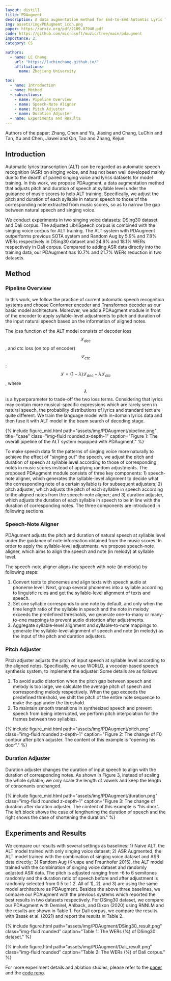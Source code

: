 ```yaml
---
layout: distill
title: PDAugment
description: A data augmentation method for End-to-End Automtic Lyric Transcription Systems
img: assets/img/PDAugment_icon.png
paper: https://arxiv.org/pdf/2109.07940.pdf
code: https://github.com/microsoft/muzic/tree/main/pdaugment
importance: 2
category: CS

authors:
  - name: LC Chang
    url: "https://luchinchang.github.io/"
    affiliations:
      name: Zhejiang University

toc:
  - name: Introduction
  - name: Method
  - subsections:
    - name: Pipeline Overview
    - name: Speech-Note Aligner
    - name: Pitch Adjuster
    - name: Duration Adjuster
  - name: Experiments and Results
---
```


Authors of the paper: Zhang, Chen and Yu, Jiaxing and Chang, LuChin and Tan, Xu and Chen, Jiawei and Qin, Tao and Zhang, Kejun

## Introduction

Automatic lyrics transcription (ALT) can be regarded as automatic speech recognition (ASR) on singing voice, and has not been well developed mainly due to the dearth of paired singing voice and lyrics datasets for model training. In this work, we propose PDAugment, a data augmentation method that adjusts pitch and duration of speech at syllable level under the guidance of music scores to help ALT training. Specifically, we adjust the pitch and duration of each syllable in natural speech to those of the corresponding note extracted from music scores, so as to narrow the gap between natural speech and singing voice. 

We conduct experiments in two singing voice datasets: DSing30 dataset and Dali corpus. The adjusted LibriSpeech corpus is combined with the singing voice corpus for ALT training. The ALT system with PDAugment outperforms previous SOTA system and Random Aug by 5.9% and 7.8% WERs respectively in DSing30 dataset and 24.9% and 18.1% WERs respectively in Dali corpus. Compared to adding ASR data directly into the training data, our PDAugment has 10.7% and 21.7% WERs reduction in two datasets.

## Method

### Pipeline Overview

In this work, we follow the practice of current automatic speech recognition systems and choose Conformer encoder and Transformer decoder as our basic model architecture. Moreover, we add a PDAugment module in front of the encoder to apply syllable-level adjustments to pitch and duration of the input natural speech based on the information of aligned notes.

The loss function of the ALT model consists of decoder loss $$\mathcal{L}_{dec}$$, and ctc loss (on top of encoder) $$\mathcal{L}_{ctc}$$: $$\mathcal{L} = (1-\lambda) \mathcal{L}_{dec} + \lambda \mathcal{L}_{ctc}$$, where $$\lambda$$ is a hyperparameter to trade-off the two loss terms. Considering that lyrics may contain more musical-specific expressions which are rarely seen in natural speech, the probability distributions of lyrics and standard text are quite different. We train the language model with in-domain lyrics data and then fuse it with ALT model in the beam search of decoding stage.

{% include figure_mid.html path="assets/img/PDAugment/pipeline.png" title="case" class="img-fluid rounded z-depth-1" caption="Figure 1: The overall pipeline of the ALT system equipped with PDAugment." %}

To make speech data fit the patterns of singing voice more naturally to achieve the effect of "singing out" the speech, we adjust the pitch and duration of speech at syllable level according to those of corresponding notes in music scores instead of applying random adjustments. The proposed PDAugment module consists of three key components: 1) speech-note aligner, which generates the syllable-level alignment to decide what the corresponding note of a certain syllable is for subsequent adjusters; 2) pitch adjuster, which adjusts the pitch of each syllable in speech according to the aligned notes from the speech-note aligner; and 3) duration adjuster, which adjusts the duration of each syllable in speech to be in line with the duration of corresponding notes. The three components are introduced in following sections.

### Speech-Note Aligner

PDAgument adjusts the pitch and duration of natural speech at syllable level under the guidance of note information obtained from the music scores. In order to apply the syllable-level adjustments, we propose speech-note aligner, which aims to align the speech and note (in melody) at syllable level.

The speech-note aligner aligns the speech with note (in melody) by following steps:

1. Convert texts to phonemes and align texts with speech audio at phoneme level. Next, group several phonemes into a syllable according to linguistic rules and get the syllable-level alignment of texts and speech.
2. Set one syllable corresponds to one note by default, and only when the time length ratio of the syllable in speech and the note in melody exceeds the predefined thresholds, we generate one-to-many or many-to-one mappings to prevent audio distortion after adjustments.
3. Aggregate syllable-level alignment and syllable-to-note mappings to generate the syllable-level alignment of speech and note (in melody) as the input of the pitch and duration adjusters.

### Pitch Adjuster

Pitch adjuster adjusts the pitch of input speech at syllable level according to the aligned notes. Specifically, we use WORLD, a vocoder-based speech synthesis system, to implement the adjuster. Some details are as follows:

1. To avoid audio distortion when the pitch gap between speech and melody is too large, we calculate the average pitch of speech and corresponding melody respectively. When the gap exceeds the predefined threshold, we shift the pitch of the entire note sequence to make the gap under the threshold.
2. To maintain smooth transitions in synthesized speech and prevent speech from being interrupted, we perform pitch interpolation for the frames between two syllables.

{% include figure_mid.html path="assets/img/PDAugment/pitch.png" class="img-fluid rounded z-depth-1" caption="Figure 2: The change of F0 contour after pitch adjuster. The content of this example is “opening his door”." %}

### Duration Adjuster

Duration adjuster changes the duration of input speech to align with the duration of corresponding notes. As shown in Figure 3, instead of scaling the whole syllable, we only scale the length of vowels and keep the length of consonants unchanged.

{% include figure_mid.html path="assets/img/PDAugment/duration.png" class="img-fluid rounded z-depth-1" caption="Figure 3: The change of duration after duration adjuster. The content of this example is “his door”. The left block shows the case of lengthening the duration of speech and the right shows the case of shortening the duration." %}

## Experiments and Results

We compare our results with several settings as baselines: 1) Naive ALT, the ALT model trained with only singing voice dataset; 2) ASR Augmented, the ALT model trained with the combination of singing voice dataset and ASR data directly; 3) Random Aug (Kruspe and Fraunhofer 2015), the ALT model trained with the combination of singing voice dataset and randomly adjusted ASR data. The pitch is adjusted ranging from -6 to 6 semitones randomly and the duration ratio of speech before and after adjustment is randomly selected from 0.5 to 1.2. All of 1), 2), and 3) are using the same model architecture as PDAugment. Besides the above three baselines, we compare our PDAugment with the previous systems which reported the best results in two datasets respectively. For DSing30 dataset, we compare our PDAugment with Demirel, Ahlback, and Dixon (2020) using RNNLM and the results are shown in Table 1. For Dali corpus, we compare the results with Basak et al. (2021) and report the results in Table 2.

{% include figure.html path="assets/img/PDAugment/DSing30_result.png" class="img-fluid rounded" caption="Table 1: The WERs (%) of DSing30 dataset." %}

{% include figure.html path="assets/img/PDAugment/Dali_result.png" class="img-fluid rounded" caption="Table 2: The WERs (%) of Dali corpus." %}

For more experiment details and ablation studies, please refer to the <a href="{{page.paper}}">paper</a> and the <a href="{{page.code}}">code repo</a>.
